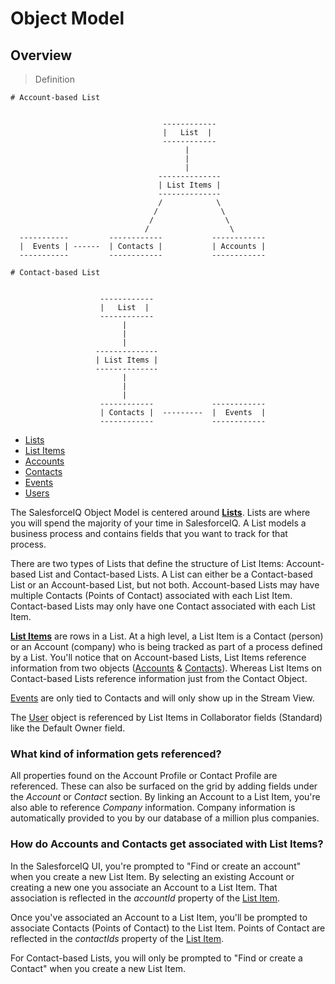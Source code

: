 # Object Model

## Overview

> Definition

```shell
# Account-based List


                                  ------------
                                  |   List  |
                                  ------------
                                       |
                                       |
                                       |
                                 --------------
                                 | List Items |
                                 --------------
                                 /            \
                                /              \
                               /                \
                              /                  \                 
  -----------         ------------           ------------
  |  Events | ------  | Contacts |           | Accounts |
  -----------         ------------           ------------

# Contact-based List


                    ------------
                    |   List  |
                    ------------
                         |
                         |
                         |
                   --------------
                   | List Items |
                   --------------
                         |
                         |
                         |    
                    ------------             ------------
                    | Contacts |  ---------  |  Events  |
                    ------------             ------------

```

- [Lists](#lists)
- [List Items](#list-items)
- [Accounts](#accounts)
- [Contacts](#contacts)
- [Events](#events)
- [Users](#users)

The SalesforceIQ Object Model is centered around [__Lists__](https://help.salesforceiq.com/articles/overview-lists). Lists are where you will spend the majority of your time in SalesforceIQ. A List models a business process and contains fields that you want to track for that process.

There are two types of Lists that define the structure of List Items: Account-based List and Contact-based Lists. A List can either be a Contact-based List or an Account-based List, but not both. Account-based Lists may have multiple Contacts (Points of Contact) associated with each List Item. Contact-based Lists may only have one Contact associated with each List Item.

[__List Items__](#list-items) are rows in a List. At a high level, a List Item is a Contact (person) or an Account (company) who is being tracked as part of a process defined by a List. You'll notice that on Account-based Lists, List Items reference information from two objects ([Accounts](#accounts) & [Contacts](#contacts)). Whereas List Items on Contact-based Lists reference information just from the Contact Object.

[Events](#events) are only tied to Contacts and will only show up in the Stream View.

The [User](#users) object is referenced by List Items in Collaborator fields (Standard) like the Default Owner field.

### What kind of information gets referenced?
All properties found on the Account Profile or Contact Profile are referenced. These can also be surfaced on the grid by adding fields under the *Account* or *Contact* section. By linking an Account to a List Item, you're also able to reference *Company* information. Company information is automatically provided to you by our database of a million plus companies. 

### How do Accounts and Contacts get associated with List Items?

In the SalesforceIQ UI, you're prompted to "Find or create an account" when you create a new List Item. By selecting an existing Account or creating a new one you associate an Account to a List Item. That association is reflected in the *accountId* property of the [List Item](#list-item-object).

Once you've associated an Account to a List Item, you'll be prompted to associate Contacts (Points of Contact) to the List Item. Points of Contact are reflected in the *contactIds* property of the [List Item](#list-item-object).

For Contact-based Lists, you will only be prompted to "Find or create a Contact" when you create a new List Item.